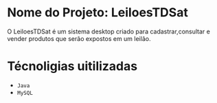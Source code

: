# Nome do Projeto: LeiloesTDSat
O LeiloesTDSat é um sistema desktop criado para cadastrar,consultar e vender produtos que serão expostos em um leilão.

# Técnoligias uitilizadas 
- `Java`
- `MySQL`
